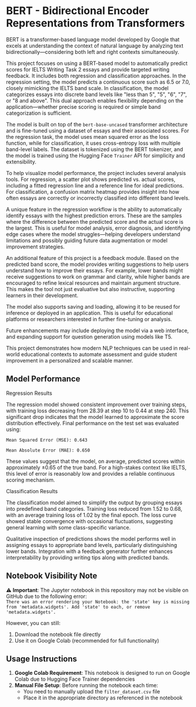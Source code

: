 # BERT - Bidirectional Encoder Representations from Transformers

BERT is a transformer-based language model developed by Google that excels at understanding the context of natural language by analyzing text bidirectionally—considering both left and right contexts simultaneously.

This project focuses on using a BERT-based model to automatically predict scores for IELTS Writing Task 2 essays and provide targeted writing feedback. It includes both regression and classification approaches. In the regression setting, the model predicts a continuous score such as 6.5 or 7.0, closely mimicking the IELTS band scale. In classification, the model categorizes essays into discrete band levels like "less than 5", "5", "6", "7", or "8 and above". This dual approach enables flexibility depending on the application—whether precise scoring is required or simple band categorization is sufficient.

The model is built on top of the `bert-base-uncased` transformer architecture and is fine-tuned using a dataset of essays and their associated scores. For the regression task, the model uses mean squared error as the loss function, while for classification, it uses cross-entropy loss with multiple band-level labels. The dataset is tokenized using the BERT tokenizer, and the model is trained using the Hugging Face `Trainer` API for simplicity and extensibility.

To help visualize model performance, the project includes several analysis tools. For regression, a scatter plot shows predicted vs. actual scores, including a fitted regression line and a reference line for ideal predictions. For classification, a confusion matrix heatmap provides insight into how often essays are correctly or incorrectly classified into different band levels.

A unique feature in the regression workflow is the ability to automatically identify essays with the highest prediction errors. These are the samples where the difference between the predicted score and the actual score is the largest. This is useful for model analysis, error diagnosis, and identifying edge cases where the model struggles—helping developers understand limitations and possibly guiding future data augmentation or model improvement strategies.

An additional feature of this project is a feedback module. Based on the predicted band score, the model provides writing suggestions to help users understand how to improve their essays. For example, lower bands might receive suggestions to work on grammar and clarity, while higher bands are encouraged to refine lexical resources and maintain argument structure. This makes the tool not just evaluative but also instructive, supporting learners in their development.

The model also supports saving and loading, allowing it to be reused for inference or deployed in an application. This is useful for educational platforms or researchers interested in further fine-tuning or analysis.

Future enhancements may include deploying the model via a web interface, and expanding support for question generation using models like T5.

This project demonstrates how modern NLP techniques can be used in real-world educational contexts to automate assessment and guide student improvement in a personalized and scalable manner.

## Model Performance

Regression Results

The regression model showed consistent improvement over training steps, with training loss decreasing from 28.39 at step 10 to 0.44 at step 240. This significant drop indicates that the model learned to approximate the score distribution effectively. Final performance on the test set was evaluated using:

    Mean Squared Error (MSE): 0.643

    Mean Absolute Error (MAE): 0.650

These values suggest that the model, on average, predicted scores within approximately ±0.65 of the true band. For a high-stakes context like IELTS, this level of error is reasonably low and provides a reliable continuous scoring mechanism.

Classification Results

The classification model aimed to simplify the output by grouping essays into predefined band categories. Training loss reduced from 1.52 to 0.68, with an average training loss of 1.02 by the final epoch. The loss curve showed stable convergence with occasional fluctuations, suggesting general learning with some class-specific variance.

Qualitative inspection of predictions shows the model performs well in assigning essays to appropriate band levels, particularly distinguishing lower bands. Integration with a feedback generator further enhances interpretability by providing writing tips along with predicted bands.

## Notebook Visibility Note

⚠️ **Important**: The Jupyter notebook in this repository may not be visible on GitHub due to the following error:  
`There was an error rendering your Notebook: the 'state' key is missing from 'metadata.widgets'. Add 'state' to each, or remove 'metadata.widgets'.`

However, you can still:
1. Download the notebook file directly
2. Use it on Google Colab (recommended for full functionality)

## Usage Instructions

1. **Google Colab Requirement**: This notebook is designed to run on Google Colab due to Hugging Face Trainer dependencies
2. **Manual File Setup**: Before running the notebook each time:
   - You need to manually upload the `filter_dataset.csv` file
   - Place it in the appropriate directory as referenced in the notebook
